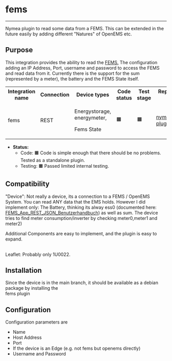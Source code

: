 # fems
--------------------------------

Nymea plugin to read some data from a FEMS. This can be extended in the future easily by adding different "Natures" of OpenEMS etc.

## Purpose

This integration provides the ability to read the [FEMS.](https://docs.fenecon.de/de/_/latest/fems/apis.html#_fems_app_restjson_lese_und_schreibzugriff) The configuration adding  an IP Address, Port, username and password to access the FEMS and read data from it. Currently there is the support for the sum (represented by a meter), the battery and the FEMS State itself.

<table>
<tr>
<th>

<div>Integration name</div></th>
<th>

<div>Connection</div></th>
<th>

<div>Device types</div></th>
<th>

<div>Code status</div></th>
<th>

<div>Test stage</div></th>
<th>

<div>Repository link</div></th>
<th>

<div>Main dev</div></th>
</tr>
<tr>
<td>

<div>fems</div></td>
<td>

<div>REST</div></td>
<td>

<div>

Energystorage, energymeter,

Fems State

</div></td>
<td>

<div>🟧</div></td>
<td>

<div>🟧</div></td>
<td>

<div>

[nymea-plugins/fems](https://github.com/nymea/nymea-plugins/tree/master/fems)

</div></td>
<td>

<div>

Consolinno Energy Gmbh

</div></td>
</tr>
</table>

* **Status:**
  * Code: 🟧 Code is simple enough that there should be no problems. Tested as a standalone plugin.
  * Testing: 🟧 Passed limited internal testing.

## Compatibility

"Device": Not really a device, its a connection to a FEMS / OpenEMS System. You can read ANY data that the EMS holds. However I did implement only: The Battery, thinking its alway ess0 (documented here: [FEMS_App_REST_JSON_Benutzerhandbuch](https://docs.fenecon.de/de/_/latest/fems/apis.html#_fems_app_restjson_lese_und_schreibzugriff)) as well as sum. The device tries to find meter consumption/inverter by checking meter0,meter1 and meter2)

Additional Components are easy to implement, and the plugin is easy to expand. 

\
Leaflet: Probably only 1U0022.

## Installation

Since the device is in the main branch, it should be available as a debian package by installing the\
fems plugin

## Configuration

Configuration parameters are

* Name
* Host Address
* Port
* If the device is an Edge (e.g. not fems but openems directly)
* Username and Password